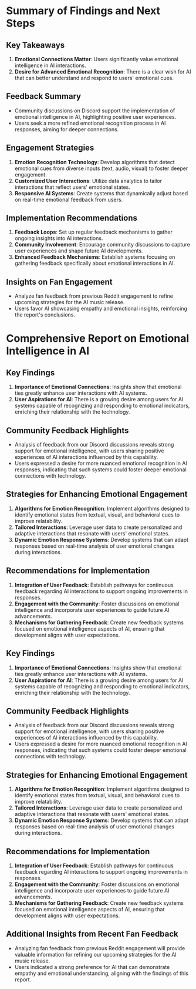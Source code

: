

# Summary of Findings and Next Steps

## Key Takeaways
1. **Emotional Connections Matter**: Users significantly value emotional intelligence in AI interactions.
2. **Desire for Advanced Emotional Recognition**: There is a clear wish for AI that can better understand and respond to users' emotional cues.

## Feedback Summary
- Community discussions on Discord support the implementation of emotional intelligence in AI, highlighting positive user experiences.
- Users seek a more refined emotional recognition process in AI responses, aiming for deeper connections.

## Engagement Strategies
1. **Emotion Recognition Technology**: Develop algorithms that detect emotional cues from diverse inputs (text, audio, visual) to foster deeper engagement.
2. **Customized User Interactions**: Utilize data analytics to tailor interactions that reflect users' emotional states.
3. **Responsive AI Systems**: Create systems that dynamically adjust based on real-time emotional feedback from users.

## Implementation Recommendations
1. **Feedback Loops**: Set up regular feedback mechanisms to gather ongoing insights into AI interactions.
2. **Community Involvement**: Encourage community discussions to capture user experiences and shape future AI developments.
3. **Enhanced Feedback Mechanisms**: Establish systems focusing on gathering feedback specifically about emotional interactions in AI.

## Insights on Fan Engagement
- Analyze fan feedback from previous Reddit engagement to refine upcoming strategies for the AI music release.
- Users favor AI showcasing empathy and emotional insights, reinforcing the report's conclusions.

# Comprehensive Report on Emotional Intelligence in AI

## Key Findings
1. **Importance of Emotional Connections**: Insights show that emotional ties greatly enhance user interactions with AI systems.
2. **User Aspirations for AI**: There is a growing desire among users for AI systems capable of recognizing and responding to emotional indicators, enriching their relationship with the technology.

## Community Feedback Highlights
- Analysis of feedback from our Discord discussions reveals strong support for emotional intelligence, with users sharing positive experiences of AI interactions influenced by this capability.
- Users expressed a desire for more nuanced emotional recognition in AI responses, indicating that such systems could foster deeper emotional connections with technology.

## Strategies for Enhancing Emotional Engagement
1. **Algorithms for Emotion Recognition**: Implement algorithms designed to identify emotional states from textual, visual, and behavioral cues to improve relatability.
2. **Tailored Interactions**: Leverage user data to create personalized and adaptive interactions that resonate with users' emotional states.
3. **Dynamic Emotion Response Systems**: Develop systems that can adapt responses based on real-time analysis of user emotional changes during interactions.

## Recommendations for Implementation
1. **Integration of User Feedback**: Establish pathways for continuous feedback regarding AI interactions to support ongoing improvements in responses.
2. **Engagement with the Community**: Foster discussions on emotional intelligence and incorporate user experiences to guide future AI advancements.
3. **Mechanisms for Gathering Feedback**: Create new feedback systems focused on emotional intelligence aspects of AI, ensuring that development aligns with user expectations.

## Key Findings
1. **Importance of Emotional Connections**: Insights show that emotional ties greatly enhance user interactions with AI systems.
2. **User Aspirations for AI**: There is a growing desire among users for AI systems capable of recognizing and responding to emotional indicators, enriching their relationship with the technology.

## Community Feedback Highlights
- Analysis of feedback from our Discord discussions reveals strong support for emotional intelligence, with users sharing positive experiences of AI interactions influenced by this capability.
- Users expressed a desire for more nuanced emotional recognition in AI responses, indicating that such systems could foster deeper emotional connections with technology.

## Strategies for Enhancing Emotional Engagement
1. **Algorithms for Emotion Recognition**: Implement algorithms designed to identify emotional states from textual, visual, and behavioral cues to improve relatability.
2. **Tailored Interactions**: Leverage user data to create personalized and adaptive interactions that resonate with users' emotional states.
3. **Dynamic Emotion Response Systems**: Develop systems that can adapt responses based on real-time analysis of user emotional changes during interactions.

## Recommendations for Implementation
1. **Integration of User Feedback**: Establish pathways for continuous feedback regarding AI interactions to support ongoing improvements in responses.
2. **Engagement with the Community**: Foster discussions on emotional intelligence and incorporate user experiences to guide future AI advancements.
3. **Mechanisms for Gathering Feedback**: Create new feedback systems focused on emotional intelligence aspects of AI, ensuring that development aligns with user expectations.

## Additional Insights from Recent Fan Feedback
- Analyzing fan feedback from previous Reddit engagement will provide valuable information for refining our upcoming strategies for the AI music release.
- Users indicated a strong preference for AI that can demonstrate empathy and emotional understanding, aligning with the findings of this report.